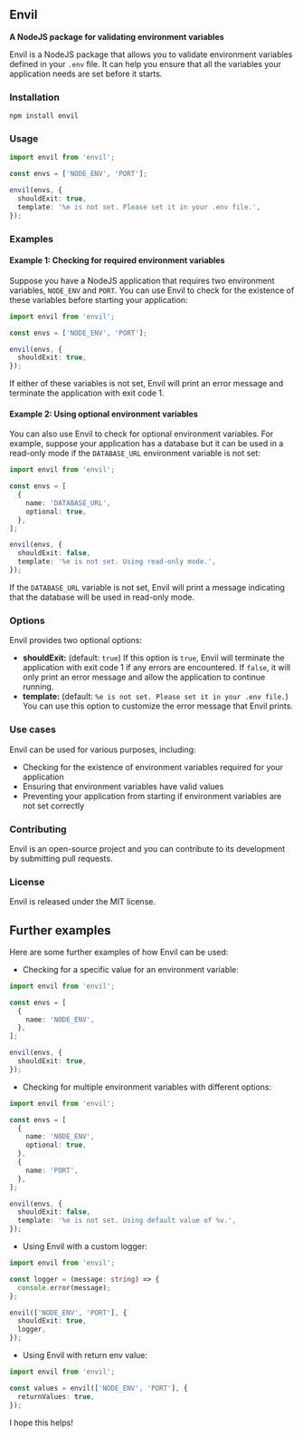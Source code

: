 ## Envil

**A NodeJS package for validating environment variables**

Envil is a NodeJS package that allows you to validate environment variables defined in your `.env` file. It can help you ensure that all the variables your application needs are set before it starts.

### Installation

```
npm install envil
```

### Usage

```typescript
import envil from 'envil';

const envs = ['NODE_ENV', 'PORT'];

envil(envs, {
  shouldExit: true,
  template: '%e is not set. Please set it in your .env file.',
});
```

### Examples

#### Example 1: Checking for required environment variables

Suppose you have a NodeJS application that requires two environment variables, `NODE_ENV` and `PORT`. You can use Envil to check for the existence of these variables before starting your application:

```typescript
import envil from 'envil';

const envs = ['NODE_ENV', 'PORT'];

envil(envs, {
  shouldExit: true,
});
```

If either of these variables is not set, Envil will print an error message and terminate the application with exit code 1.

#### Example 2: Using optional environment variables

You can also use Envil to check for optional environment variables. For example, suppose your application has a database but it can be used in a read-only mode if the `DATABASE_URL` environment variable is not set:

```typescript
import envil from 'envil';

const envs = [
  {
    name: 'DATABASE_URL',
    optional: true,
  },
];

envil(envs, {
  shouldExit: false,
  template: '%e is not set. Using read-only mode.',
});
```

If the `DATABASE_URL` variable is not set, Envil will print a message indicating that the database will be used in read-only mode.

### Options

Envil provides two optional options:

- **shouldExit:** (default: `true`) If this option is `true`, Envil will terminate the application with exit code 1 if any errors are encountered. If `false`, it will only print an error message and allow the application to continue running.
- **template:** (default: `%e is not set. Please set it in your .env file.`) You can use this option to customize the error message that Envil prints.

### Use cases

Envil can be used for various purposes, including:

- Checking for the existence of environment variables required for your application
- Ensuring that environment variables have valid values
- Preventing your application from starting if environment variables are not set correctly

### Contributing

Envil is an open-source project and you can contribute to its development by submitting pull requests.

### License

Envil is released under the MIT license.

## Further examples

Here are some further examples of how Envil can be used:

- Checking for a specific value for an environment variable:

```typescript
import envil from 'envil';

const envs = [
  {
    name: 'NODE_ENV',
  },
];

envil(envs, {
  shouldExit: true,
});
```

- Checking for multiple environment variables with different options:

```typescript
import envil from 'envil';

const envs = [
  {
    name: 'NODE_ENV',
    optional: true,
  },
  {
    name: 'PORT',
  },
];

envil(envs, {
  shouldExit: false,
  template: '%e is not set. Using default value of %v.',
});
```

- Using Envil with a custom logger:

```typescript
import envil from 'envil';

const logger = (message: string) => {
  console.error(message);
};

envil(['NODE_ENV', 'PORT'], {
  shouldExit: true,
  logger,
});
```

- Using Envil with return env value:

```typescript
import envil from 'envil';

const values = envil(['NODE_ENV', 'PORT'], {
  returnValues: true,
});
```

I hope this helps!
